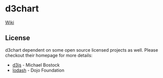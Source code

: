 # d3chart

[Wiki](https://github.com/WeiFei365/d3chart/wiki)


## License

d3chart dependent on some open source licensed projects as well. Please checkout their homepage for more details:

+ [d3js](http://d3js.org/) - Michael Bostock
+ [lodash](https://lodash.com/) - Dojo Foundation